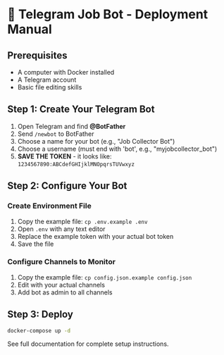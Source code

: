 # 🚀 Telegram Job Bot - Deployment Manual

## Prerequisites
- A computer with Docker installed
- A Telegram account
- Basic file editing skills

## Step 1: Create Your Telegram Bot

1. Open Telegram and find **@BotFather**
2. Send `/newbot` to BotFather
3. Choose a name for your bot (e.g., "Job Collector Bot")
4. Choose a username (must end with 'bot', e.g., "myjobcollector_bot")
5. **SAVE THE TOKEN** - it looks like: `1234567890:ABCdefGHIjklMNOpqrsTUVwxyz`

## Step 2: Configure Your Bot

### Create Environment File
1. Copy the example file: `cp .env.example .env`
2. Open `.env` with any text editor
3. Replace the example token with your actual bot token
4. Save the file

### Configure Channels to Monitor
1. Copy the example file: `cp config.json.example config.json`
2. Edit with your actual channels
3. Add bot as admin to all channels

## Step 3: Deploy

```bash
docker-compose up -d
```

See full documentation for complete setup instructions.
